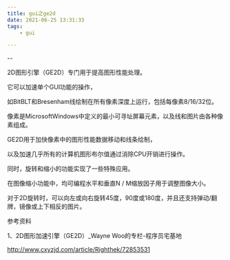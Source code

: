 ```yaml
---
title: gui之ge2d
date: 2021-06-25 13:31:33
tags:
	- gui

---
```


--

2D图形引擎（GE2D）专门用于提高图形性能处理。

它可以加速单个GUI功能的操作，

如BitBLT和Bresenham线绘制在所有像素深度上运行，包括每像素8/16/32位。



像素是MicrosoftWindows中定义的最小可寻址屏幕元素，以及线和图片由各种像素组成。 

GE2D用于加快像素中的图形性能数据移动和线条绘制，

以及加速几乎所有的计算机图形布尔值通过消除CPU开销进行操作。

同时，旋转和缩小的功能实现了一些特殊应用。

在图像缩小功能中，均可编程水平和垂直N / M缩放因子用于调整图像大小。

对于2D旋转时，可以向左或向右旋转45度，90度或180度，并且还支持弹动/翻牌，镜像或上下相反的图片。



参考资料

1、2D图形加速引擎（GE2D）_Wayne Woo的专栏-程序员宅基地

http://www.cxyzjd.com/article/Righthek/72853531